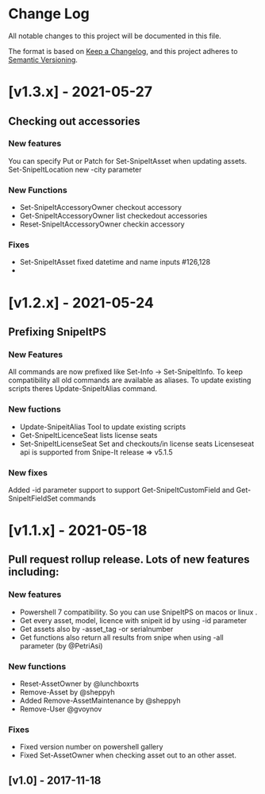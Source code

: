 # Change Log

All notable changes to this project will be documented in this file.

The format is based on [Keep a Changelog](http://keepachangelog.com/),
and this project adheres to [Semantic Versioning](http://semver.org/).

# [v1.3.x] - 2021-05-27

## Checking out accessories

### New features
You can specify Put or Patch for  Set-SnipeItAsset when updating assets.
Set-SnipeItLocation new -city parameter

### New Functions
- Set-SnipeItAccessoryOwner checkout accessory
- Get-SnipeItAccessoryOwner list checkedout accessories
- Reset-SnipeItAccessoryOwner checkin accessory

### Fixes
- Set-SnipeItAsset fixed datetime and name inputs #126,128
-

# [v1.2.x] - 2021-05-24

## Prefixing SnipeItPS

### New Features
All commands are now prefixed like Set-Info -> Set-SnipeItInfo.
To keep compatibility all old commands are available as aliases.
To update existing scripts theres Update-SnipeItAlias command.

### New fuctions
- Update-SnipeitAlias Tool to update existing scripts
- Get-SnipeItLicenceSeat lists license seats
- Set-SnipeItLicenseSeat Set and checkouts/in license seats
Licenseseat api is supported from Snipe-It release => v5.1.5

### New fixes
Added -id parameter support to support Get-SnipeItCustomField and
Get-SnipeItFieldSet commands

# [v1.1.x] - 2021-05-18

## Pull request rollup release. Lots of new features including:

### New features
- Powershell 7 compatibility. So you can use SnipeItPS on macos or linux .
- Get every asset, model, licence with snipeit id by using -id parameter
- Get assets also by -asset_tag -or serialnumber
- Get functions also return all results from snipe when using -all parameter (by @PetriAsi)

### New functions
- Reset-AssetOwner by @lunchboxrts
- Remove-Asset by @sheppyh
- Added Remove-AssetMaintenance by @sheppyh
- Remove-User @gvoynov

### Fixes
- Fixed version number on powershell gallery
- Fixed Set-AssetOwner when checking asset out to an other asset.

## [v1.0] - 2017-11-18
